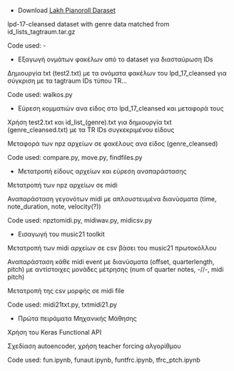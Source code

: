 - Download [Lakh Pianoroll Daraset](https://salu133445.github.io/lakh-pianoroll-dataset/)

lpd-17-cleansed dataset with genre data matched from id_lists_tagtraum.tar.gz

Code used: -

- Εξαγωγή ονμάτων φακέλων από το dataset για διασταύρωση IDs

Δημιουργία txt (test2.txt) με τα ονόματα φακέλων του lpd_17_cleansed για σύγκριση με τα tagtraum IDs τύπου TR...

Code used: walkos.py

- Εύρεση κομματιών ανα είδος στο lpd_17_cleansed και μεταφορά τους

Χρήση test2.txt και id_list_(genre).txt για δημιουργία txt (genre_cleansed.txt) με τα TR IDs συγκεκριμένου είδους

Μεταφορά των npz αρχείων σε φακέλους ανα είδος (genre_cleansed)

Code used: compare.py, move.py, findfiles.py

- Μετατροπή είδους αρχείων και εύρεση αναπαράστασης

Μετατροπή των npz αρχείων σε midi

Αναπαράσταση γεγονότων midi με απλουστευμένα διανύσματα (time, note_duration, note, velocity(?))

Code used: npztomidi.py, midiwav.py, midicsv.py

- Εισαγωγή του music21 toolkit

Μετατροπή των midi αρχείων σε csv βάσει του music21 πρωτοκόλλου

Αναπαράσταση κάθε midi event με διανύσματα (offset, quarterlength, pitch) με αντίστοιχες μονάδες μέτρησης (num of quarter notes, -//-, midi pitch)

Μετατροπή της csv μορφής σε midi file

Code used: midi21txt.py, txtmidi21.py

- Πρώτα πειράματα Μηχανικής Μάθησης

Χρήση του Keras Functional API

Σχεδίαση autoencoder, χρήση teacher forcing αλγορίθμου

Code used: fun.ipynb, funaut.ipynb, funtfrc.ipynb, tfrc_ptch.ipynb
